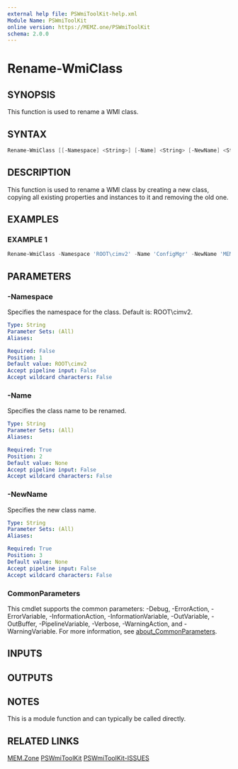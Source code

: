```yaml
---
external help file: PSWmiToolKit-help.xml
Module Name: PSWmiToolKit
online version: https://MEMZ.one/PSWmiToolKit
schema: 2.0.0
---
```


# Rename-WmiClass

## SYNOPSIS

This function is used to rename a WMI class.

## SYNTAX

```powershell
Rename-WmiClass [[-Namespace] <String>] [-Name] <String> [-NewName] <String> [<CommonParameters>]
```

## DESCRIPTION

This function is used to rename a WMI class by creating a new class, copying all existing properties and instances to it and removing the old one.

## EXAMPLES

### EXAMPLE 1

```powershell
Rename-WmiClass -Namespace 'ROOT\cimv2' -Name 'ConfigMgr' -NewName 'MEMZone'
```

## PARAMETERS

### -Namespace

Specifies the namespace for the class. Default is: ROOT\cimv2.

```yaml
Type: String
Parameter Sets: (All)
Aliases:

Required: False
Position: 1
Default value: ROOT\cimv2
Accept pipeline input: False
Accept wildcard characters: False
```

### -Name

Specifies the class name to be renamed.

```yaml
Type: String
Parameter Sets: (All)
Aliases:

Required: True
Position: 2
Default value: None
Accept pipeline input: False
Accept wildcard characters: False
```

### -NewName

Specifies the new class name.

```yaml
Type: String
Parameter Sets: (All)
Aliases:

Required: True
Position: 3
Default value: None
Accept pipeline input: False
Accept wildcard characters: False
```

### CommonParameters

This cmdlet supports the common parameters: -Debug, -ErrorAction, -ErrorVariable, -InformationAction, -InformationVariable, -OutVariable, -OutBuffer, -PipelineVariable, -Verbose, -WarningAction, and -WarningVariable.
For more information, see [about_CommonParameters](http://go.microsoft.com/fwlink/?LinkID=113216).

## INPUTS

## OUTPUTS

## NOTES

This is a module function and can typically be called directly.

## RELATED LINKS

[MEM.Zone](https://MEM.Zone)
[PSWmiToolKit](https://MEMZ.one/PSWmiToolKit)
[PSWmiToolKit-ISSUES](https://MEMZ.one/PSWmiToolKit-ISSUES)
